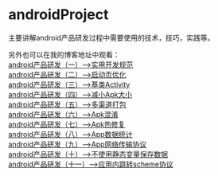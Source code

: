 # androidProject

主要讲解android产品研发过程中需要使用的技术，技巧，实践等。

另外也可以在我的博客地址中观看：
<br><a href="http://blog.csdn.net/qq_23547831/article/details/51534013">android产品研发（一）-->实用开发规范</a>
<br><a href="http://blog.csdn.net/qq_23547831/article/details/51541277">android产品研发（二）-->启动页优化</a>
<br><a href="http://blog.csdn.net/qq_23547831/article/details/51546974">android产品研发（三）-->基类Activity</a>
<br><a href="http://blog.csdn.net/qq_23547831/article/details/51559066">android产品研发（四）-->减小Apk大小</a>
<br><a href="http://blog.csdn.net/qq_23547831/article/details/51569261">android产品研发（五）-->多渠道打包</a>
<br><a href="http://blog.csdn.net/qq_23547831/article/details/51581491">android产品研发（六）-->Apk混淆</a>
<br><a href="http://blog.csdn.net/qq_23547831/article/details/51587927">android产品研发（七）-->Apk热修复</a>
<br><a href="http://blog.csdn.net/qq_23547831/article/details/51598041">android产品研发（八）-->App数据统计</a>
<br><a href="http://blog.csdn.net/qq_23547831/article/details/51612429">android产品研发（九）-->App网络传输协议</a>
<br><a href="http://blog.csdn.net/qq_23547831/article/details/51655330">android产品研发（十）-->不使用静态变量保存数据</a>
<br><a href="http://blog.csdn.net/qq_23547831/article/details/51685310">android产品研发（十一）-->应用内跳转scheme协议</a>
